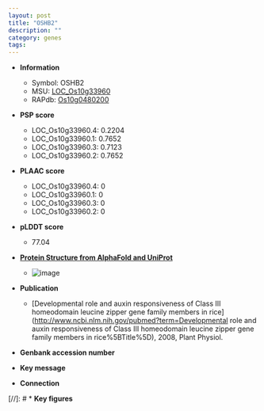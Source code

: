```yaml
---
layout: post
title: "OSHB2"
description: ""
category: genes
tags: 
---
```


* **Information**  
    + Symbol: OSHB2  
    + MSU: [LOC_Os10g33960](http://rice.plantbiology.msu.edu/cgi-bin/ORF_infopage.cgi?orf=LOC_Os10g33960)  
    + RAPdb: [Os10g0480200](http://rapdb.dna.affrc.go.jp/viewer/gbrowse_details/irgsp1?name=Os10g0480200)  

* **PSP score**  
    + LOC_Os10g33960.4: 0.2204 
    + LOC_Os10g33960.1: 0.7652 
    + LOC_Os10g33960.3: 0.7123 
    + LOC_Os10g33960.2: 0.7652 

* **PLAAC score**  
    + LOC_Os10g33960.4: 0 
    + LOC_Os10g33960.1: 0 
    + LOC_Os10g33960.3: 0 
    + LOC_Os10g33960.2: 0 

* **pLDDT score**
    + 77.04

* **[Protein Structure from AlphaFold and UniProt](https://www.uniprot.org/uniprotkb/Q9AV49/entry#structure)**
    + ![image](https://ricepsp.github.io/images/Q9/AF-Q9AV49-F1.png)

* **Publication**  
    + [Developmental role and auxin responsiveness of Class III homeodomain leucine zipper gene family members in rice](http://www.ncbi.nlm.nih.gov/pubmed?term=Developmental role and auxin responsiveness of Class III homeodomain leucine zipper gene family members in rice%5BTitle%5D), 2008, Plant Physiol.

* **Genbank accession number**  

* **Key message**  

* **Connection**  

[//]: # * **Key figures**  


